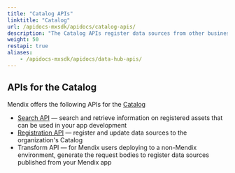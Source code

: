 ```yaml
---
title: "Catalog APIs"
linktitle: "Catalog"
url: /apidocs-mxsdk/apidocs/catalog-apis/
description: "The Catalog APIs register data sources from other business applications."
weight: 50
restapi: true
aliases:
    - /apidocs-mxsdk/apidocs/data-hub-apis/
---
```


## APIs for the Catalog

Mendix offers the following APIs for the [Catalog](/catalog/) 

* [Search API](/apidocs-mxsdk/apidocs/search-api/) — search and retrieve information on registered assets that can be used in your app development
* [Registration API](apidocs-mxsdk/apidocs/registration-api/) — register and update data sources to the organization's Catalog
* Transform API — for Mendix users deploying to a non-Mendix environment, generate the request bodies to register data sources published from your Mendix app